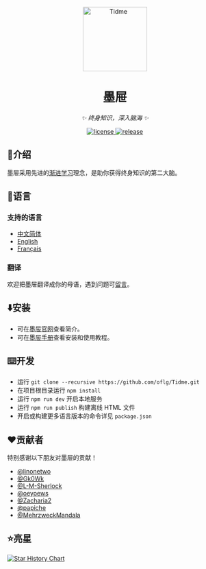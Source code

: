 <p align="center">
  <a href="https://oflg.github.io/Tidme/zh-Hans">
    <img src="https://oflg.github.io/Tidme/media/favicon.png" width="150" height="150" alt="Tidme">
  </a>
</p>

<div align="center">

# 墨屉

_✨ 终身知识，深入脑海 ✨_

</div>

<p align="center">
  <a href="https://github.com/oflg/Tidme/blob/master/LICENSE">
    <img src="https://img.shields.io/github/license/oflg/Tidme" alt="license">
  </a>
  <a href="https://github.com/oflg/Tidme/releases">
    <img src="https://img.shields.io/github/v/release/oflg/Tidme?color=5778d8&include_prereleases" alt="release">
  </a>
</p>

## 🦑介绍

墨屉采用先进的[渐进学习](https://help.supermemo.org/wiki/Incremental_learning)理念，是助你获得终身知识的第二大脑。

## 🎏语言

### 支持的语言

* [中文简体](https://github.com/oflg/Tidme/blob/master/README-zh-Hans.md)
* [English](https://github.com/oflg/Tidme/blob/master/README.md)
* [Français](https://github.com/oflg/Tidme/blob/master/README-fr-FR.md)

### 翻译

欢迎把墨屉翻译成你的母语，遇到问题可[留言](https://github.com/oflg/Tidme/issues)。

## ⬇️安装

* 可在[墨屉官网](https://oflg.github.io/Tidme/zh-Hans)查看简介。
* 可在[墨屉手册](https://oflg.github.io/Tidme/manual/zh-Hans)查看安装和使用教程。

## ⌨️开发

* 运行 `git clone --recursive https://github.com/oflg/Tidme.git`
* 在项目根目录运行 `npm install`
* 运行 `npm run dev` 开启本地服务
* 运行 `npm run publish` 构建离线 HTML 文件
* 开启或构建更多语言版本的命令详见 `package.json`

## ❤️贡献者

特别感谢以下朋友对墨屉的贡献！

* [@linonetwo](https://github.com/linonetwo)
* [@Gk0Wk](https://github.com/Gk0Wk)
* [@L-M-Sherlock](https://github.com/L-M-Sherlock)
* [@oeyoews](https://github.com/oeyoews)
* [@Zacharia2](https://github.com/Zacharia2)
* [@papiche](https://github.com/papiche)
* [@MehrzweckMandala](https://github.com/MehrzweckMandala)

## ⭐亮星

[![Star History Chart](https://api.star-history.com/svg?repos=oflg/Tidme&type=Date)](https://star-history.com/#oflg/Tidme&Date)


